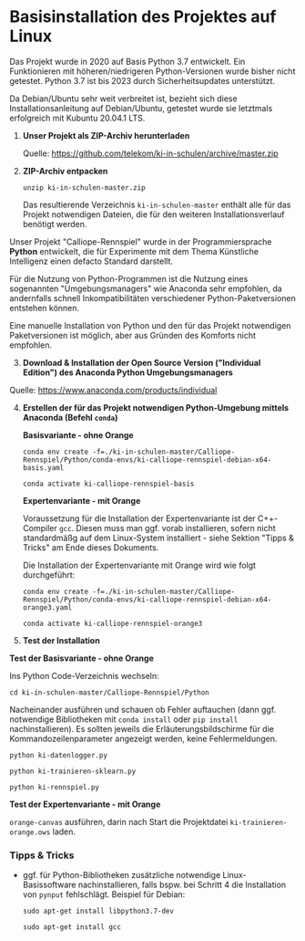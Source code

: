 # Basisinstallation des Projektes auf Linux

Das Projekt wurde in 2020 auf Basis Python 3.7 entwickelt. Ein Funktionieren mit höheren/niedrigeren Python-Versionen wurde bisher nicht getestet. Python 3.7 ist bis 2023 durch Sicherheitsupdates unterstützt.

Da Debian/Ubuntu sehr weit verbreitet ist, bezieht sich diese Installationsanleitung auf Debian/Ubuntu, getestet wurde sie letztmals erfolgreich mit Kubuntu 20.04.1 LTS.

1. __Unser Projekt als ZIP-Archiv herunterladen__

    Quelle: https://github.com/telekom/ki-in-schulen/archive/master.zip

2. __ZIP-Archiv entpacken__

    `unzip ki-in-schulen-master.zip`

    Das resultierende Verzeichnis `ki-in-schulen-master` enthält alle für das Projekt notwendigen Dateien, die für den weiteren Installationsverlauf benötigt werden.

Unser Projekt "Calliope-Rennspiel" wurde in der Programmiersprache __Python__ entwickelt, die für Experimente mit dem Thema Künstliche Intelligenz einen defacto Standard darstellt.

Für die Nutzung von Python-Programmen ist die Nutzung eines sogenannten "Umgebungsmanagers" wie Anaconda sehr empfohlen, da andernfalls schnell Inkompatibilitäten verschiedener Python-Paketversionen entstehen können.

Eine manuelle Installation von Python und den für das Projekt notwendigen Paketversionen ist möglich, aber aus Gründen des Komforts nicht empfohlen.

3. __Download & Installation der Open Source Version ("Individual Edition") des Anaconda Python Umgebungsmanagers__

  Quelle: https://www.anaconda.com/products/individual

4. __Erstellen der für das Projekt notwendigen Python-Umgebung mittels Anaconda (Befehl `conda`)__

    __Basisvariante - ohne Orange__

    `conda env create -f=./ki-in-schulen-master/Calliope-Rennspiel/Python/conda-envs/ki-calliope-rennspiel-debian-x64-basis.yaml`

    `conda activate ki-calliope-rennspiel-basis`

    __Expertenvariante - mit Orange__

    Voraussetzung für die Installation der Expertenvariante ist der C++-Compiler `gcc`. Diesen muss man ggf. vorab installieren, sofern nicht standardmäßg auf dem Linux-System installiert - siehe Sektion "Tipps & Tricks" am Ende dieses Dokuments.

    Die Installation der Expertenvariante mit Orange wird wie folgt durchgeführt:

    `conda env create -f=./ki-in-schulen-master/Calliope-Rennspiel/Python/conda-envs/ki-calliope-rennspiel-debian-x64-orange3.yaml`

    `conda activate ki-calliope-rennspiel-orange3`

5. __Test der Installation__

  __Test der Basisvariante - ohne Orange__

  Ins Python Code-Verzeichnis wechseln:

  `cd ki-in-schulen-master/Calliope-Rennspiel/Python`

  Nacheinander ausführen und schauen ob Fehler auftauchen (dann ggf. notwendige Bibliotheken mit `conda install` oder `pip install` nachinstallieren).
  Es sollten jeweils die Erläuterungsbildschirme für die Kommandozeilenparameter angezeigt werden, keine Fehlermeldungen.

  `python ki-datenlogger.py`

  `python ki-trainieren-sklearn.py`

  `python ki-rennspiel.py`

  __Test der Expertenvariante - mit Orange__

  `orange-canvas` ausführen, darin nach Start die Projektdatei `ki-trainieren-orange.ows` laden.

### Tipps & Tricks

- ggf. für Python-Bibliotheken zusätzliche notwendige Linux-Basissoftware nachinstallieren, falls bspw. bei Schritt 4 die Installation von `pynput` fehlschlägt. Beispiel für Debian:

    `sudo apt-get install libpython3.7-dev`

    `sudo apt-get install gcc`
